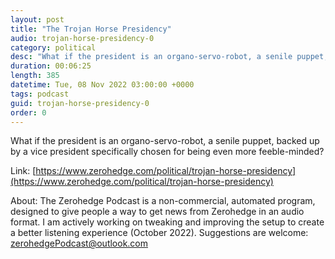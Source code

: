 ```yaml
---
layout: post
title: "The Trojan Horse Presidency"
audio: trojan-horse-presidency-0
category: political
desc: "What if the president is an organo-servo-robot, a senile puppet, backed up by a vice president specifically chosen for being even more feeble-minded?"
duration: 00:06:25
length: 385
datetime: Tue, 08 Nov 2022 03:00:00 +0000
tags: podcast
guid: trojan-horse-presidency-0
order: 0
---
```

What if the president is an organo-servo-robot, a senile puppet, backed up by a vice president specifically chosen for being even more feeble-minded?

Link: [https://www.zerohedge.com/political/trojan-horse-presidency](https://www.zerohedge.com/political/trojan-horse-presidency)

About: The Zerohedge Podcast is a non-commercial, automated program, designed to give people a way to get news from Zerohedge in an audio format.  I am actively working on tweaking and improving the setup to create a better listening experience (October 2022).  Suggestions are welcome: [zerohedgePodcast@outlook.com](mailto:zerohedgePodcast@outlook.com)